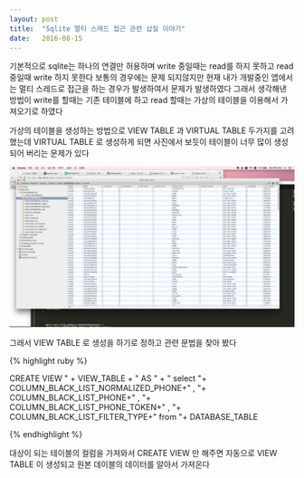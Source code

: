 ```yaml
---
layout: post
title:  "Sqlite 멀티 스레드 접근 관련 삽질 이야기"
date:   2016-08-15
---
```

기본적으로 sqlite는 하나의 연결만 허용하며 write 중일때는 read를 하지 못하고 read 중일때 write 하지 못한다
보통의 경우에는 문제 되지않지만 현재 내가 개발중인 앱에서는 멀티 스레드로 접근을 하는 경우가 발생하여서 문제가 발생하였다
그래서 생각해낸 방법이 write를 할때는 기존 테이블에 하고 read 할때는 가상의 테이블을 이용해서 가져오기로 하였다

가상의 테이블을 생성하는 방법으로 VIEW TABLE 과 VIRTUAL TABLE 두가지를 고려했는데 VIRTUAL TABLE 로 생성하게 되면
사진에서 보듯이 테이블이 너무 많이 생성되어 버리는 문제가 있다

<!-- <img src="{{ '/images/2016/08/2016-08-15-sqlite-post/view_table_image.png' | prepend: site.baseurl }}" alt=""> -->

![chrome-web-app-example](/images/2016/08/2016-08-15-sqlite-post/view_table_image.png)


그래서 VIEW TABLE 로 생성을 하기로 정하고 관련 문법을 찾아 봤다


{% highlight ruby %}

CREATE VIEW " + VIEW_TABLE + " AS " +
                " select "+
                COLUMN_BLACK_LIST_NORMALIZED_PHONE+" , "+
                COLUMN_BLACK_LIST_PHONE+" , "+
                COLUMN_BLACK_LIST_PHONE_TOKEN+" , "+
                COLUMN_BLACK_LIST_FILTER_TYPE+" from "+
                DATABASE_TABLE

{% endhighlight %}

대상이 되는 테이블의 컬럼을 가져와서 CREATE VIEW 만 해주면 자동으로 VIEW TABLE 이 생성되고 원본 데이블의 데이터를 알아서 가져온다
